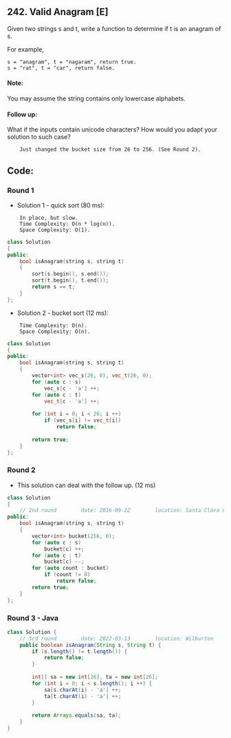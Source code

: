 ## 242. Valid Anagram [E]
Given two strings s and t, write a function to determine if t is an anagram of s.

For example,
```
s = "anagram", t = "nagaram", return true.
s = "rat", t = "car", return false.
```  

#### Note:
You may assume the string contains only lowercase alphabets.

#### Follow up:
What if the inputs contain unicode characters? How would you adapt your solution to such case?
```
    Just changed the bucket size from 26 to 256. (See Round 2).
```

## Code:
### Round 1
- Solution 1 - quick sort (80 ms):
```
    In place, but slow.
    Time Complexity: O(n * log(n)).
    Space Complexity: O(1).
```
```c++
class Solution 
{
public:
    bool isAnagram(string s, string t) 
    {
        sort(s.begin(), s.end());
        sort(t.begin(), t.end());
        return s == t;
    }
};
```

- Solution 2 - bucket sort (12 ms):
```
    Time Complexity: O(n).
    Space Complexity: O(n).
```
```c++
class Solution 
{
public:
    bool isAnagram(string s, string t) 
    {
        vector<int> vec_s(26, 0), vec_t(26, 0);
        for (auto c : s)
            vec_s[c - 'a'] ++;
        for (auto c : t)
            vec_t[c - 'a'] ++;
        
        for (int i = 0; i < 26; i ++)
            if (vec_s[i] != vec_t[i])
                return false;
                
        return true;
    }
};
```

### Round 2
- This solution can deal with the follow up. (12 ms)
```c++
class Solution 
{
    // 2nd round        date: 2016-09-22        location: Santa Clara Central Park Library
public:
    bool isAnagram(string s, string t) 
    {
        vector<int> bucket(256, 0);
        for (auto c : s)
            bucket[c] ++;
        for (auto c : t)
            bucket[c] --;
        for (auto count : bucket)
            if (count != 0)
                return false;
        return true;
    }
};
```
### Round 3 - Java
```java
class Solution {
    // 3rd round        date: 2022-03-13        location: Wilburton
    public boolean isAnagram(String s, String t) {
        if (s.length() != t.length()) {
            return false;
        }
        
        int[] sa = new int[26], ta = new int[26];
        for (int i = 0; i < s.length(); i ++) {
            sa[s.charAt(i) - 'a'] ++;
            ta[t.charAt(i) - 'a'] ++;
        }
        
        return Arrays.equals(sa, ta);
    }
}
```
